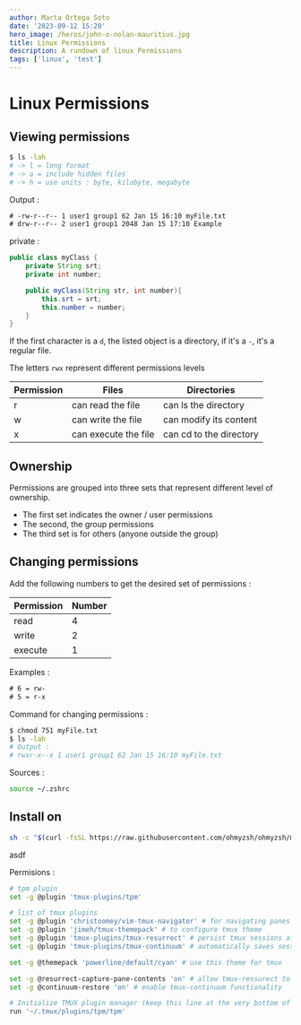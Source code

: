 ```yaml
---
author: Marta Ortega Soto
date: '2023-09-12 15:20'
hero_image: /heros/john-o-nolan-mauritius.jpg
title: Linux Permissions
description: A rundown of linux Permissions
tags: ['linux', 'test']
---
```

# Linux Permissions
## Viewing permissions
```bash
$ ls -lah
# -> l = long format
# -> a = include hidden files
# -> h = use units : byte, kilobyte, megabyte
```
Output : 
```txt
# -rw-r--r-- 1 user1 group1 62 Jan 15 16:10 myFile.txt
# drw-r--r-- 2 user1 group1 2048 Jan 15 17:10 Example
```

private :
```java
public class myClass {
    private String srt;
    private int number;

    public myClass(String str, int number){
        this.srt = srt;
        this.number = number;
    }
}
```

If the first character is a `d`,  the listed object is a directory, if it's a `-`, it's a regular file.

The letters `rwx` represent different permissions levels

| Permission | Files                | Directories            |
|----------| -------------------- | ---------------------- |
|     r      | can read the file    | can ls the directory   |
|     w      | can write the file   | can modify its content |
|     x      | can execute the file | can cd to the directory|

## Ownership
Permissions are grouped  into three sets that represent different level of ownership.
* The first set indicates the owner / user permissions
* The second, the group permissions
* The third set is for others  (anyone outside the group)

## Changing permissions
Add the following numbers to get the desired set of permissions : 

| Permission | Number |
|----------|------|
| read       | 4      |
| write      | 2      |
| execute    | 1      |

Examples :
```txt
# 6 = rw-
# 5 = r-x
```

Command for changing permissions :
```bash
$ chmod 751 myFile.txt
$ ls -lah
# Output : 
# rwxr-x--x 1 user1 group1 62 Jan 15 16:10 myFile.txt
```

Sources :

```bash
source ~/.zshrc
```
## Install on
```bash
sh -c "$(curl -fsSL https://raw.githubusercontent.com/ohmyzsh/ohmyzsh/master/tools/install.sh)"
```
asdf

Permisions : 
```bash
# tpm plugin
set -g @plugin 'tmux-plugins/tpm'

# list of tmux plugins
set -g @plugin 'christoomey/vim-tmux-navigator' # for navigating panes and vim/nvim with Ctrl-hjkl
set -g @plugin 'jimeh/tmux-themepack' # to configure tmux theme
set -g @plugin 'tmux-plugins/tmux-resurrect' # persist tmux sessions after computer restart
set -g @plugin 'tmux-plugins/tmux-continuum' # automatically saves sessions for you every 15 minutes

set -g @themepack 'powerline/default/cyan' # use this theme for tmux

set -g @resurrect-capture-pane-contents 'on' # allow tmux-ressurect to capture pane contents
set -g @continuum-restore 'on' # enable tmux-continuum functionality

# Initialize TMUX plugin manager (keep this line at the very bottom of tmux.conf)
run '~/.tmux/plugins/tpm/tpm'
```
